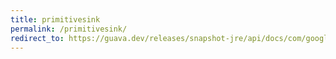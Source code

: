 ```yaml
---
title: primitivesink
permalink: /primitivesink/
redirect_to: https://guava.dev/releases/snapshot-jre/api/docs/com/google/common/hash/PrimitiveSink.html
---
```

